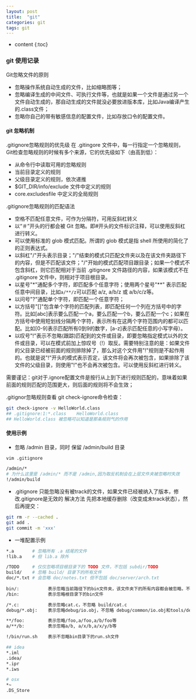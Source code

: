 ```yaml
---
layout: post
title:  "git"
categories: git
tags: git
---
```


* content
{:toc}
### git 使用记录
Git忽略文件的原则
-  忽略操作系统自动生成的文件，比如缩略图等；
-  忽略编译生成的中间文件、可执行文件等，也就是如果一个文件是通过另一个文件自动生成的，那自动生成的文件就没必要放进版本库，比如Java编译产生的.class文件；
-  忽略你自己的带有敏感信息的配置文件，比如存放口令的配置文件。



#### git 忽略机制
.gitignore忽略规则的优先级
在 .gitingore 文件中，每一行指定一个忽略规则，Git检查忽略规则的时候有多个来源，它的优先级如下（由高到低）：
* 从命令行中读取可用的忽略规则
* 当前目录定义的规则
* 父级目录定义的规则，依次递推
* $GIT_DIR/info/exclude 文件中定义的规则
* core.excludesfile 中定义的全局规则

.gitignore忽略规则的匹配语法
* 空格不匹配任意文件，可作为分隔符，可用反斜杠转义
* 以“＃”开头的行都会被 Git 忽略。即#开头的文件标识注释，可以使用反斜杠进行转义。
* 可以使用标准的 glob 模式匹配。所谓的 glob 模式是指 shell 所使用的简化了的正则表达式。
* 以斜杠"/"开头表示目录；"/"结束的模式只匹配文件夹以及在该文件夹路径下的内容，但是不匹配该文件；"/"开始的模式匹配项目跟目录；如果一个模式不包含斜杠，则它匹配相对于当前 .gitignore 文件路径的内容，如果该模式不在 .gitignore 文件中，则相对于项目根目录。
* 以星号"*"通配多个字符，即匹配多个任意字符；使用两个星号"**" 表示匹配任意中间目录，比如`a/**/z`可以匹配 a/z, a/b/z 或 a/b/c/z等。
* 以问号"?"通配单个字符，即匹配一个任意字符；
* 以方括号"[]"包含单个字符的匹配列表，即匹配任何一个列在方括号中的字符。比如[abc]表示要么匹配一个a，要么匹配一个b，要么匹配一个c；如果在方括号中使用短划线分隔两个字符，表示所有在这两个字符范围内的都可以匹配。比如[0-9]表示匹配所有0到9的数字，[a-z]表示匹配任意的小写字母）。
* 以叹号"!"表示不忽略(跟踪)匹配到的文件或目录，即要忽略指定模式以外的文件或目录，可以在模式前加上惊叹号（!）取反。需要特别注意的是：如果文件的父目录已经被前面的规则排除掉了，那么对这个文件用"!"规则是不起作用的。也就是说"!"开头的模式表示否定，该文件将会再次被包含，如果排除了该文件的父级目录，则使用"!"也不会再次被包含。可以使用反斜杠进行转义。

需要谨记：git对于.ignore配置文件是按行从上到下进行规则匹配的，意味着如果前面的规则匹配的范围更大，则后面的规则将不会生效；


.gitignor忽略规则查看
git check-ignore命令检查：

```bash
git check-ignore -v HelloWorld.class
## .gitignore:1:*.class    HelloWorld.class
## HelloWorld.class 被忽略可以知道是那条规则气的作用
```

#### 使用示例
* 忽略 /admin 目录，同时 保留 /admin/build 目录

```bash
vim .gitignore

/admin/*
# 为什么这里是 /admin/* 而不是 /admin,因为取反机制会在上层文件夹被忽略时失效
!/admin/build

```

* .gitignore 只能忽略没有被track的文件，如果文件已经被纳入了版本，修改.gitignore是无效的
解决方法 先把本地缓存删除（改变成未track状态），然后再提交：

```bash
git rm -r --cached .
git add .
git commit -m 'xxx'
```

* 一堆配置示例

```bash
*.a       # 忽略所有 .a 结尾的文件
!lib.a    # 但 lib.a 除外

/TODO     # 仅仅忽略项目根目录下的 TODO 文件，不包括 subdir/TODO
build/    # 忽略 build/ 目录下的所有文件
doc/*.txt # 会忽略 doc/notes.txt 但不包括 doc/server/arch.txt
 
bin/:           表示忽略当前路径下的bin文件夹，该文件夹下的所有内容都会被忽略，不忽略 bin 文件
/bin:           表示忽略根目录下的bin文件

/*.c:           表示忽略cat.c，不忽略 build/cat.c
debug/*.obj:    表示忽略debug/io.obj，不忽略 debug/common/io.obj和tools/debug/io.obj

**/foo:         表示忽略/foo,a/foo,a/b/foo等
a/**/b:         表示忽略a/b, a/x/b,a/x/y/b等

!/bin/run.sh    表示不忽略bin目录下的run.sh文件

## idea
*.iml 
.idea/ 
*.ipr 
*.iws 

# osx 
*~ 
.DS_Store 
```

